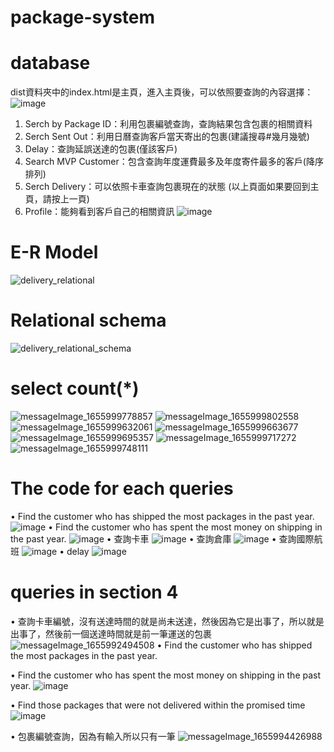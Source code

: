 # package-system
# database
dist資料夾中的index.html是主頁，進入主頁後，可以依照要查詢的內容選擇：
![image](https://user-images.githubusercontent.com/75972255/175318928-a9a71e09-4475-4201-8f92-f99de2b7964b.png)
1. Serch by Package ID：利用包裹編號查詢，查詢結果包含包裹的相關資料
2. Serch Sent Out：利用日曆查詢客戶當天寄出的包裹(建議搜尋#幾月幾號)
3. Delay：查詢延誤送達的包裹(僅該客戶)
4. Search MVP Customer：包含查詢年度運費最多及年度寄件最多的客戶(降序排列)
5. Serch Delivery：可以依照卡車查詢包裹現在的狀態
(以上頁面如果要回到主頁，請按上一頁)
7. Profile：能夠看到客戶自己的相關資訊
![image](https://user-images.githubusercontent.com/75972255/174860487-f85de42a-1fbf-4960-ba22-584792d09c9e.png)

# E-R Model
![delivery_relational](https://user-images.githubusercontent.com/75972255/175331709-78f7c627-2100-47b1-848c-8ab977ce79d6.jpg)
# Relational schema
![delivery_relational_schema](https://user-images.githubusercontent.com/75972255/175333679-2122ed43-9cf1-42a9-8761-88928be75fd2.jpg)
# select count(*)
![messageImage_1655999778857](https://user-images.githubusercontent.com/75972255/175343024-5df1adb1-1cce-4bb9-99e1-a3db78a8f603.jpg)
![messageImage_1655999802558](https://user-images.githubusercontent.com/75972255/175343025-026e6725-845a-4b76-a1bc-a89f6bf1a137.jpg)
![messageImage_1655999632061](https://user-images.githubusercontent.com/75972255/175343007-45bf2365-36b0-4071-a77f-df4258700393.jpg)
![messageImage_1655999663677](https://user-images.githubusercontent.com/75972255/175343014-17afae96-acb0-490f-889b-9720d0889166.jpg)
![messageImage_1655999695357](https://user-images.githubusercontent.com/75972255/175343016-46f1fdb3-e48e-4d1d-ae41-d7cb2dc91a28.jpg)
![messageImage_1655999717272](https://user-images.githubusercontent.com/75972255/175343018-72e66280-b46d-4d47-8711-df91821d5e5c.jpg)
![messageImage_1655999748111](https://user-images.githubusercontent.com/75972255/175343022-374ce4a1-e896-45d5-8bc9-227e1b9166fc.jpg)


# The code for each queries
•	Find the customer who has shipped the most packages in the past year.
![image](https://user-images.githubusercontent.com/75972255/175337141-7da2aa01-1454-41c9-a842-1cd3bd8b4a4d.png)
•	Find the customer who has spent the most money on shipping in the past year.
![image](https://user-images.githubusercontent.com/75972255/175337525-af676410-c73a-4400-988c-1bf850bef9df.png)
•	查詢卡車
![image](https://user-images.githubusercontent.com/75972255/175340141-66a1da1d-ed07-4a90-8685-5982e1c61351.png)
•	查詢倉庫
![image](https://user-images.githubusercontent.com/75972255/175343219-829cdbce-6cc4-4cc1-8921-4e159ce6caab.png)
•	查詢國際航班
![image](https://user-images.githubusercontent.com/75972255/175343464-5aefdd19-dca7-4bec-9290-e2275e5b1123.png)
•	delay
![image](https://user-images.githubusercontent.com/75972255/175341982-e37d7d89-864d-4a4b-b147-bc75e4c137fc.png)



# queries in section 4

• 查詢卡車編號，沒有送達時間的就是尚未送達，然後因為它是出事了，所以就是出事了，然後前一個送達時間就是前一筆運送的包裹
![messageImage_1655992494508](https://user-images.githubusercontent.com/75972255/175338710-0e8f63f4-755d-465e-aef0-1b32e2490584.jpg)
•	Find the customer who has shipped the most packages in the past year.

•	Find the customer who has spent the most money on shipping in the past year.
![image](https://user-images.githubusercontent.com/75972255/175321174-2206d226-a850-4f1d-b38b-ceae387c7253.png)

•	Find those packages that were not delivered within the promised time
![image](https://user-images.githubusercontent.com/75972255/175342683-37544550-a729-4595-9ea2-94bf516c8509.png)

•	包裹編號查詢，因為有輸入所以只有一筆
![messageImage_1655994426988](https://user-images.githubusercontent.com/75972255/175338388-6788087e-2b75-43d3-bddc-66e10b407305.jpg)
